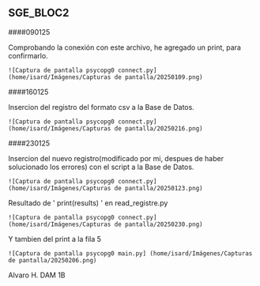 
## SGE_BLOC2

####090125

Comprobando la conexión con este archivo, he agregado un print, para confirmarlo.

```
![Captura de pantalla psycopg0 connect.py] (home/isard/Imágenes/Capturas de pantalla/20250109.png)
```

####160125

Insercion del registro del formato csv a la Base de Datos.

```
![Captura de pantalla psycopg0 connect.py] (home/isard/Imágenes/Capturas de pantalla/20250216.png)
```

####230125

Insercion del nuevo registro(modificado por mi, despues de haber solucionado los errores) con el script a la Base de Datos.

```
![Captura de pantalla psycopg0 connect.py] (home/isard/Imágenes/Capturas de pantalla/20250123.png)
```

Resultado de ' print(results) ' en read_registre.py

```
![Captura de pantalla psycopg0 connect.py] (home/isard/Imágenes/Capturas de pantalla/20250230.png)
```

Y tambien del print a la fila 5

```
![Captura de pantalla psycopg0 main.py] (home/isard/Imágenes/Capturas de pantalla/20250206.png)
```



Alvaro H. DAM 1B
